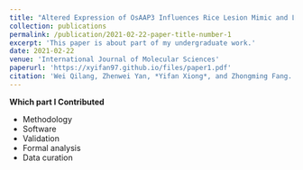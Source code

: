 ```yaml
---
title: "Altered Expression of OsAAP3 Influences Rice Lesion Mimic and Leaf Senescence by Regulating Arginine Transport and Nitric Oxide Pathway"
collection: publications
permalink: /publication/2021-02-22-paper-title-number-1
excerpt: 'This paper is about part of my undergraduate work.'
date: 2021-02-22
venue: 'International Journal of Molecular Sciences'
paperurl: 'https://xyifan97.github.io/files/paper1.pdf'
citation: 'Wei Qilang, Zhenwei Yan, *Yifan Xiong*, and Zhongming Fang. (2021). &quot;Altered Expression of OsAAP3 Influences Rice Lesion Mimic and Leaf Senescence by Regulating Arginine Transport and Nitric Oxide Pathway.&quot; <i>International Journal of Molecular Sciences</i>. 22, no. 4: 2181.'
---
```


**Which part I Contributed**  
* Methodology
* Software
* Validation
* Formal analysis
* Data curation
